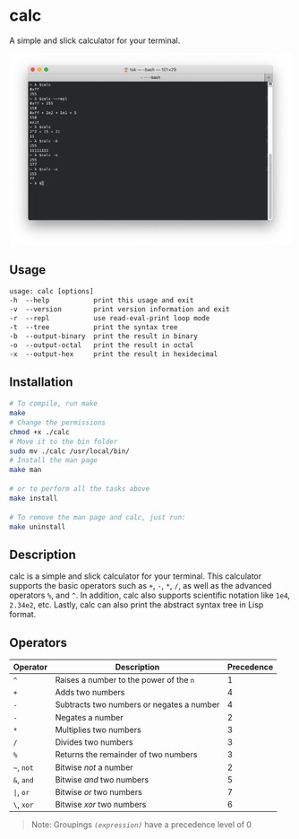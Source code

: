 # calc

A simple and slick calculator for your terminal.

![calc](images/calc.png "calc")

## Usage

```
usage: calc [options]
-h  --help           print this usage and exit
-v  --version        print version information and exit
-r  --repl           use read-eval-print loop mode
-t  --tree           print the syntax tree
-b  --output-binary  print the result in binary
-o  --output-octal   print the result in octal
-x  --output-hex     print the result in hexidecimal
```

## Installation

```bash
# To compile, run make
make
# Change the permissions
chmod +x ./calc
# Move it to the bin folder
sudo mv ./calc /usr/local/bin/
# Install the man page
make man

# or to perform all the tasks above
make install

# To remove the man page and calc, just run:
make uninstall
```

## Description

calc is a simple and slick calculator for your terminal. 
This calculator supports the basic operators such as `+`, `-`, `*`, `/`, as well as
the advanced operators `%`, and `^`. In addition, calc also supports scientific notation like
`1e4`, `2.34e2`, etc. Lastly, calc can also print the abstract syntax tree in Lisp format.

## Operators

|  Operator  |                Description                  | Precedence |
|------------|---------------------------------------------|------------|
|    `^`     | Raises a number to the power of the `n`     |     1      |
|    `+`     | Adds two numbers                            |     4      |
|    `-`     | Subtracts two numbers or negates a number   |     4      |
|    `-`     | Negates a number                            |     2      |
|    `*`     | Multiplies two numbers                      |     3      |
|    `/`     | Divides two numbers                         |     3      |
|    `%`     | Returns the remainder of two numbers        |     3      |
| `~`, `not` | Bitwise *not* a number                      |     2      |
| `&`, `and` | Bitwise *and* two numbers                   |     5      |
| `\|`, `or`  | Bitwise *or*  two numbers                  |     7      |
| `\`, `xor`| Bitwise *xor* two numbers                    |     6      |

> Note: Groupings *`(expression)`* have a precedence level of 0

